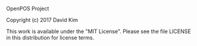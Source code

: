 OpenPOS Project

Copyright (c) 2017 David Kim

This work is available under the "MIT License". Please see the file LICENSE in this distribution for license terms.
